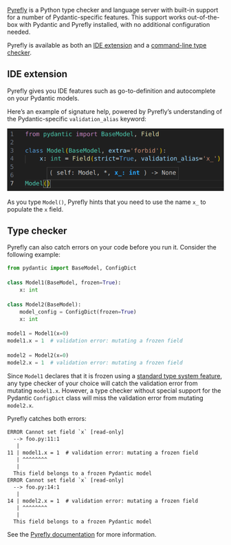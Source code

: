 [Pyrefly](https://pyrefly.org/) is a Python type checker and language server with built-in support for a number of Pydantic-specific features. This support works out-of-the-box with Pydantic and Pyrefly installed, with no additional configuration needed.

Pyrefly is available as both an [IDE extension](https://pyrefly.org/en/docs/IDE/) and a [command-line type checker](https://pyrefly.org/en/docs/installation/).

## IDE extension

Pyrefly gives you IDE features such as go-to-definition and autocomplete on your Pydantic models.

Here’s an example of signature help, powered by Pyrefly’s understanding of the Pydantic-specific `validation_alias` keyword:

![Signature help with the Pyrefly IDE extension](../img/pyrefly.png)

As you type `Model()`, Pyrefly hints that you need to use the name `x_` to populate the `x` field.

## Type checker

Pyrefly can also catch errors on your code before you run it. Consider the following example:

```python {test="skip" linenums="1"}
from pydantic import BaseModel, ConfigDict

class Model1(BaseModel, frozen=True):
    x: int

class Model2(BaseModel):
    model_config = ConfigDict(frozen=True)
    x: int

model1 = Model1(x=0)
model1.x = 1  # validation error: mutating a frozen field

model2 = Model2(x=0)
model2.x = 1  # validation error: mutating a frozen field
```

Since `Model1` declares that it is frozen using a [standard type system feature](https://typing.python.org/en/latest/spec/dataclasses.html#the-dataclass-transform-decorator), any type checker of your choice will catch the validation error from mutating `model1.x`. However, a type checker without special support for the Pydantic `ConfigDict` class will miss the validation error from mutating `model2.x`.

Pyrefly catches both errors:

```output
ERROR Cannot set field `x` [read-only]
  --> foo.py:11:1
   |
11 | model1.x = 1  # validation error: mutating a frozen field
   | ^^^^^^^^
   |
  This field belongs to a frozen Pydantic model
ERROR Cannot set field `x` [read-only]
  --> foo.py:14:1
   |
14 | model2.x = 1  # validation error: mutating a frozen field
   | ^^^^^^^^
   |
  This field belongs to a frozen Pydantic model
```

See the [Pyrefly documentation](https://pyrefly.org/en/docs/pydantic/
) for more information.